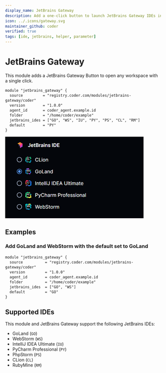 ```yaml
---
display_name: JetBrains Gateway
description: Add a one-click button to launch JetBrains Gateway IDEs in the dashboard.
icon: ../.icons/gateway.svg
maintainer_github: coder
verified: true
tags: [ide, jetbrains, helper, parameter]
---
```


# JetBrains Gateway

This module adds a JetBrains Gateway Button to open any workspace with a single click.

```hcl
module "jetbrains_gateway" {
  source         = "registry.coder.com/modules/jetbrains-gateway/coder"
  version        = "1.0.0"
  agent_id       = coder_agent.example.id
  folder         = "/home/coder/example"
  jetbrains_ides = ["GO", "WS", "IU", "PY", "PS", "CL", "RM"]
  default        = "PY"
}
```

![JetBrains Gateway IDes list](../.images/jetbrains-gateway.png)

## Examples

### Add GoLand and WebStorm with the default set to GoLand

```hcl
module "jetbrains_gateway" {
  source          = "registry.coder.com/modules/jetbrains-gateway/coder"
  version         = "1.0.0"
  agent_id        = coder_agent.example.id
  folder          = "/home/coder/example"
  jetbrains_ides  = ["GO", "WS"]
  default         = "GO"
}
```

## Supported IDEs

This module and JetBrains Gateway support the following JetBrains IDEs:

- GoLand (`GO`)
- WebStorm (`WS`)
- IntelliJ IDEA Ultimate (`IU`)
- PyCharm Professional (`PY`)
- PhpStorm (`PS`)
- CLion (`CL`)
- RubyMine (`RM`)
